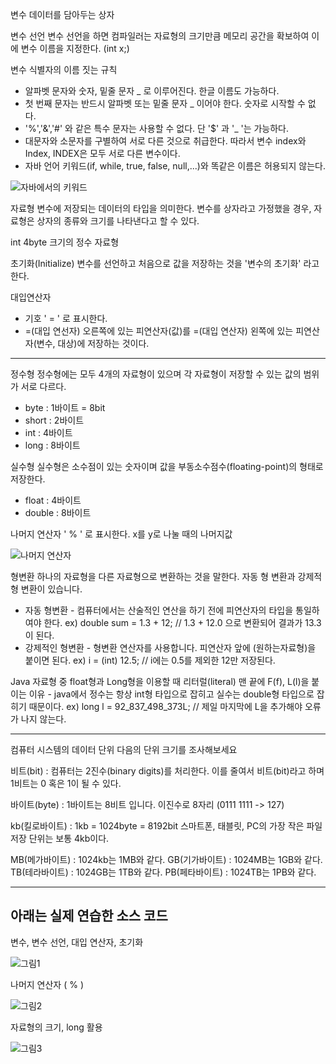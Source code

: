 변수
  데이터를 담아두는 상자
  
변수 선언
  변수 선언을 하면 컴파일러는 자료형의 크기만큼 메모리 공간을 확보하여 이에 변수 이름을 지정한다. (int x;)
  
변수 식별자의 이름 짓는 규칙
- 알파벳 문자와 숫자, 밑줄 문자 _ 로 이루어진다. 한글 이름도 가능하다. 
- 첫 번째 문자는 반드시 알파벳 또는 밑줄 문자 _ 이어야 한다. 숫자로 시작할 수 없다.
- '%','&','#' 와 같은 특수 문자는 사용할 수 없다. 단 '$' 과 '_ '는 가능하다.
- 대문자와 소문자를 구별하여 서로 다른 것으로 취급한다. 따라서 변수 index와 Index, INDEX은 모두 서로 다른 변수이다.
- 자바 언어 키워드(if, while, true, false, null,...)와 똑같은 이름은 허용되지 않는다.

![자바에서의 키워드](https://github.com/LeeKangHo1/My-Java-study/assets/171015955/a7e6ad35-8cc6-4d64-a04a-796c1d7c6012)

자료형
 변수에 저장되는 데이터의 타입을 의미한다. 변수를 상자라고 가정했을 경우, 자료형은 상자의 종류와 크기를 나타낸다고 할 수 있다.
 
int
 4byte 크기의 정수 자료형
 

초기화(Initialize)
 변수를 선언하고 처음으로 값을 저장하는 것을 '변수의 초기화' 라고 한다.

대입연산자
- 기호 ' = ' 로 표시한다.
- =(대입 연선자) 오른쪽에 있는 피연산자(값)를 =(대입 연산자) 왼쪽에 있는 피연산자(변수, 대상)에 저장하는 것이다.

---

정수형
 정수형에는 모두 4개의 자료형이 있으며 각 자료형이 저장할 수 있는 값의 범위가 서로 다르다.

- byte : 1바이트 = 8bit
- short : 2바이트
- int : 4바이트
- long : 8바이트
 
실수형
 실수형은 소수점이 있는 숫자이며 값을 부동소수점수(floating-point)의 형태로 저장한다.
 - float : 4바이트
 - double : 8바이트

나머지 연산자
 ' % ' 로 표시한다. x를 y로 나눌 때의 나머지값
 
![나머지 연산자](https://github.com/LeeKangHo1/My-Java-study/assets/171015955/5b4883ca-6679-46d0-a01b-eb9e87c4cd10)
 
형변환
 하나의 자료형을 다른 자료형으로 변환하는 것을 말한다. 자동 형 변환과 강제적 형 변환이 있습니다.
- 자동 형변환
\- 컴퓨터에서는 산술적인 연산을 하기 전에 피연산자의 타입을 통일하여야 한다.
	ex) double sum = 1.3 + 12;  // 1.3 + 12.0 으로 변환되어 결과가 13.3 이 된다.
- 강제적인 형변환
\- 형변환 연산자를 사용합니다. 피연산자 앞에 (원하는자료형)을 붙이면 된다.
	ex) i = (int) 12.5;  // i에는 0.5를 제외한 12만 저장된다.

Java 자료형 중 float형과 Long형을 이용할 때 리터럴(literal) 맨 끝에 F(f), L(l)을 붙이는 이유
\- java에서 정수는 항상 int형 타입으로 잡히고 실수는 double형 타입으로 잡히기 때문이다.
ex) long l = 92_837_498_373L; // 제일 마지막에 L을 추가해야 오류가 나지 않는다.

---

컴퓨터 시스템의 데이터 단위
다음의 단위 크기를 조사해보세요

비트(bit) : 컴퓨터는 2진수(binary digits)를 처리한다. 이를 줄여서 비트(bit)라고 하며 1비트는 0 혹은 1이 될 수 있다.

바이트(byte) : 1바이트는 8비트 입니다. 이진수로 8자리 (0111 1111 -> 127)

kb(킬로바이트) : 1kb = 1024byte = 8192bit 
 스마트폰, 태블릿, PC의 가장 작은 파일 저장 단위는 보통 4kb이다.
 
MB(메가바이트) : 1024kb는 1MB와 같다.
GB(기가바이트) : 1024MB는 1GB와 같다.
TB(테라바이트) : 1024GB는 1TB와 같다.
PB(페타바이트) : 1024TB는 1PB와 같다.

---

## 아래는 실제 연습한 소스 코드

변수, 변수 선언, 대입 연산자, 초기화

![그림1](https://github.com/LeeKangHo1/My-Java-study/assets/171015955/2e1bb426-387f-4685-b830-0f4cabb19bda)

나머지 연산자 ( % )

![그림2](https://github.com/LeeKangHo1/My-Java-study/assets/171015955/08d43b70-1486-44d6-9339-302b5233ebf6)

자료형의 크기, long 활용

![그림3](https://github.com/LeeKangHo1/My-Java-study/assets/171015955/0bd30ea0-49f0-4dd5-848c-7a696a1f5617)
